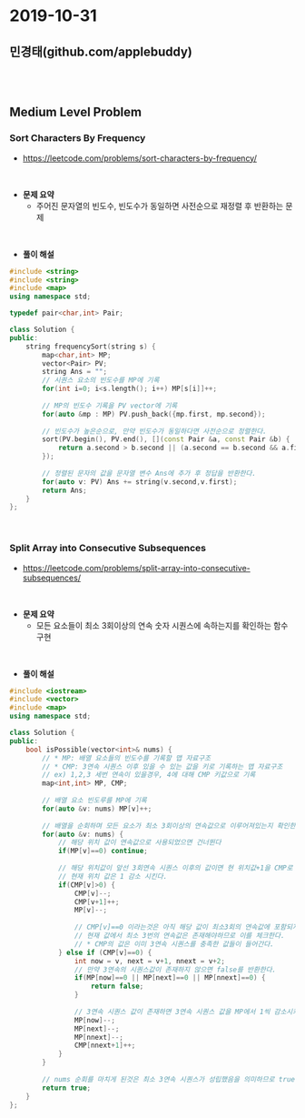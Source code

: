 # 2019-10-31
## 민경태(github.com/applebuddy)

<br>
<br>

## Medium Level Problem 

### Sort Characters By Frequency

- https://leetcode.com/problems/sort-characters-by-frequency/

<br>

- **문제 요약**
  - 주어진 문자열의 빈도수, 빈도수가 동일하면 사전순으로 재정렬 후 반환하는 문제 

<br>

- **풀이 해설**

~~~ C++
#include <string>
#include <string>
#include <map>
using namespace std;

typedef pair<char,int> Pair;

class Solution {
public:
    string frequencySort(string s) {
        map<char,int> MP;
        vector<Pair> PV;
        string Ans = "";
        // 시퀀스 요소의 빈도수를 MP에 기록
        for(int i=0; i<s.length(); i++) MP[s[i]]++;
        
        // MP의 빈도수 기록을 PV vector에 기록
        for(auto &mp : MP) PV.push_back({mp.first, mp.second});
        
        // 빈도수가 높은순으로, 만약 빈도수가 동일하다면 사전순으로 정렬한다.
        sort(PV.begin(), PV.end(), [](const Pair &a, const Pair &b) {
            return a.second > b.second || (a.second == b.second && a.first < b.first);
        });
        
        // 정렬된 문자의 값을 문자열 변수 Ans에 추가 후 정답을 반환한다.
        for(auto v: PV) Ans += string(v.second,v.first);
        return Ans;
    }
};
~~~

<br>



### Split Array into Consecutive Subsequences

- https://leetcode.com/problems/split-array-into-consecutive-subsequences/

<br>

- **문제 요약**
  - 모든 요소들이 최소 3회이상의 연속 숫자 시퀀스에 속하는지를 확인하는 함수 구현

<br>

- **풀이 해설**

~~~ C++
#include <iostream>
#include <vector>
#include <map>
using namespace std;

class Solution {
public:
    bool isPossible(vector<int>& nums) {
        // * MP: 배열 요소들의 빈도수를 기록할 맵 자료구조
        // * CMP: 3연속 시퀀스 이후 있을 수 있는 값을 키로 기록하는 맵 자료구조
        // ex) 1,2,3 세번 연속이 있을경우, 4에 대해 CMP 키값으로 기록
        map<int,int> MP, CMP;
        
        // 배열 요소 빈도루를 MP에 기록
        for(auto &v: nums) MP[v]++;
        
        // 배열을 순회하며 모든 요소가 최소 3회이상의 연속값으로 이루어져있는지 확인한다. 
        for(auto &v: nums) {
            // 해당 위치 값이 연속값으로 사용되었으면 건너뛴다
            if(MP[v]==0) continue;
            
            // 해당 위치값이 앞선 3회연속 시퀀스 이후의 값이면 현 위치값+1을 CMP로 재 기록하고
            // 현재 위치 값은 1 감소 시킨다. 
            if(CMP[v]>0) {
                CMP[v]--;
                CMP[v+1]++;
                MP[v]--;
                
                // CMP[v]==0 이라는것은 아직 해당 값이 최소3회의 연속값에 포함되지 않았음을 의미
                // 현재 값에서 최소 3번의 연속값은 존재해야하므로 이를 체크한다. 
                // * CMP의 값은 이미 3연속 시퀀스를 충족한 값들이 들어간다.
            } else if (CMP[v]==0) {
                int now = v, next = v+1, nnext = v+2;
                // 만약 3연속의 시퀀스값이 존재하지 않으면 false를 반환한다. 
                if(MP[now]==0 || MP[next]==0 || MP[nnext]==0) {
                    return false;
                }
                
                // 3연속 시퀀스 값이 존재하면 3연속 시퀀스 값을 MP에서 1씩 감소시키고, 3연속 시퀀스 + 1의 값을 CMP에 기록한다. 
                MP[now]--;
                MP[next]--;
                MP[nnext]--;
                CMP[nnext+1]++;
            }
        }
        
        // nums 순회를 마치게 된것은 최소 3연속 시퀀스가 성립했음을 의미하므로 true를 반환한다. 
        return true;
    }
};
~~~

<br>

